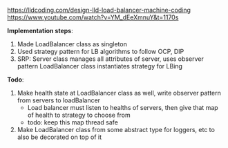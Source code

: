https://lldcoding.com/design-lld-load-balancer-machine-coding
https://www.youtube.com/watch?v=YM_dEeXmnuY&t=1170s

**Implementation steps**:
1. Made LoadBalancer class as singleton
2. Used strategy pattern for LB algorithms to follow OCP, DIP
3. SRP:
    Server class manages all attributes of server, uses observer pattern 
    LoadBalancer class instantiates strategy for LBing

**Todo**:
1. Make health state at LoadBalancer class as well, write observer pattern from servers to loadBalancer
    - Load balancer must listen to healths of servers, then give that map of health to strategy to choose from
    - todo: keep this map thread safe
2. Make LoadBalancer class from some abstract type for loggers, etc to also be decorated on top of it




